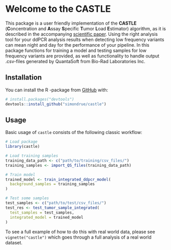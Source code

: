 
<!-- README.md is generated from README.Rmd. Please edit that file -->

# Welcome to the CASTLE

<!-- badges: start -->
<!-- badges: end -->

This package is a user friendly implementation of the **CASTLE**
(**C**oncentration and **A**ssay **S**pecific **T**umor **L**oad
**E**stimator) algorithm, as it is described in the accompanying
[scientific paper](https://doi.org/10.1093/clinchem/hvab274). Using the
right analysis tool for your ddPCR analysis results when detecting low
frequency variants can mean night and day for the performance of your
pipeline. In this package functions for training a model and testing
samples for low frequency variants are provided, as well as
functionality to handle output .csv-files generated by QuantaSoft from
Bio-Rad Laboratories Inc.

## Installation

You can install the R -package from
[GitHub](https://github.com/simondrue/castle/) with:

``` r
# install.packages("devtools")
devtools::install_github("simondrue/castle")
```

## Usage

Basic usage of `castle` consists of the following classic workflow:

``` r
# Load package
library(castle)

# Load training samples
training_data_path <- c("path/to/training/csv_files/")
training_samples <- import_QS_files(training_data_path)

# Train model
trained_model <- train_integrated_ddpcr_model(
  background_samples = training_samples
)

# Test some samples
test_samples <- c("path/to/test/csv_files/")
test_res <- test_tumor_sample_integrated(
  test_samples = test_samples,
  integrated_model = trained_model
)
```

To see a full example of how to do this with real world data, please see
`vignette("castle")` which goes through a full analysis of a real world
dataset.
